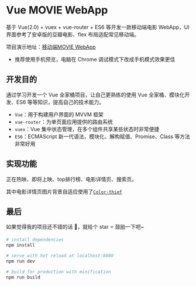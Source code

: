 # Vue MOVIE WebApp

基于 Vue(2.0) + vuex + vue-router + ES6 等开发一款移动端电影 WebApp，UI 界面参考了安卓版的豆瓣电影、flex 布局适配常见移动端。

项目演示地址：[移动端MOVIE WebApp](https://2788.github.io/VMOVIE/dist/index.html#/main/inTheaters)

- 推荐使用手机预览，电脑在 Chrome 调试模式下改成手机模式效果更佳


## 开发目的

通过学习开发一个 Vue 全家桶项目，让自己更熟练的使用 Vue 全家桶、模块化开发、ES6 等等知识，提高自己的技术能力。

* `Vue`：用于构建用户界面的 MVVM 框架
* `vue-router`：为单页面应用提供的路由系统
* `vuex`：Vue 集中状态管理，在多个组件共享某些状态时非常便捷
* `ES6`：ECMAScript 新一代语法，模块化、解构赋值、Promise、Class 等方法非常好用

## 实现功能

正在热映、即将上映、top排行榜、电影详情页、搜索页。

其中电影详情页图片背景自适应使用了[`Color-thief`](https://github.com/lokesh/color-thief)



## 最后

如果觉得我的项目还不错的话 :clap:，就给个 star :star: 鼓励一下吧~

```bash
# install dependencies
npm install

# serve with hot reload at localhost:8080
npm run dev

# build for production with minification
npm run build
```
